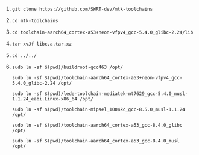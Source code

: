 1. `git clone https://github.com/SWRT-dev/mtk-toolchains`

2. `cd mtk-toolchains`

3. `cd toolchain-aarch64_cortex-a53+neon-vfpv4_gcc-5.4.0_glibc-2.24/lib`

4. `tar xvJf libc.a.tar.xz`

5. `cd ../../`

6. `sudo ln -sf $(pwd)/buildroot-gcc463 /opt/`

	`sudo ln -sf $(pwd)/toolchain-aarch64_cortex-a53+neon-vfpv4_gcc-5.4.0_glibc-2.24 /opt/`

	`sudo ln -sf $(pwd)/lede-toolchain-mediatek-mt7629_gcc-5.4.0_musl-1.1.24_eabi.Linux-x86_64 /opt/`

	`sudo ln -sf $(pwd)/toolchain-mipsel_1004kc_gcc-8.5.0_musl-1.1.24 /opt/`

	`sudo ln -sf $(pwd)/toolchain-aarch64_cortex-a53_gcc-8.4.0_glibc /opt/`

	`sudo ln -sf $(pwd)/toolchain-aarch64_cortex-a53_gcc-8.4.0_musl /opt/`

